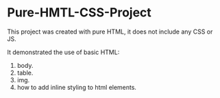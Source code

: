 # Pure-HMTL-CSS-Project
This project was created with pure HTML, it does not include any CSS or JS. 

It demonstrated the use of basic HTML:
1. body. 
2. table. 
3. img.
4. how to add inline styling to html elements. 

